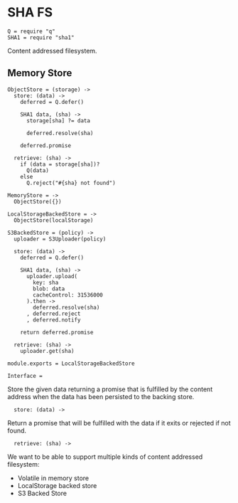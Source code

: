 SHA FS
======

    Q = require "q"
    SHA1 = require "sha1"

Content addressed filesystem.

Memory Store
------------

    ObjectStore = (storage) ->
      store: (data) ->
        deferred = Q.defer()

        SHA1 data, (sha) ->
          storage[sha] ?= data

          deferred.resolve(sha)

        deferred.promise

      retrieve: (sha) ->
        if (data = storage[sha])?
          Q(data)
        else
          Q.reject("#{sha} not found")

    MemoryStore = ->
      ObjectStore({})

    LocalStorageBackedStore = ->
      ObjectStore(localStorage)

    S3BackedStore = (policy) ->
      uploader = S3Uploader(policy)

      store: (data) ->
        deferred = Q.defer()

        SHA1 data, (sha) ->
          uploader.upload(
            key: sha
            blob: data
            cacheControl: 31536000
          ).then ->
            deferred.resolve(sha)
          , deferred.reject
          , deferred.notify

        return deferred.promise

      retrieve: (sha) ->
        uploader.get(sha)

    module.exports = LocalStorageBackedStore

    Interface =

Store the given data returning a promise that is fulfilled by the content 
address when the data has been persisted to the backing store.

      store: (data) ->
        

Return a promise that will be fulfilled with the data if it exits or rejected if
not found.

      retrieve: (sha) ->

We want to be able to support multiple kinds of content addressed filesystem:

- Volatile in memory store
- LocalStorage backed store
- S3 Backed Store
